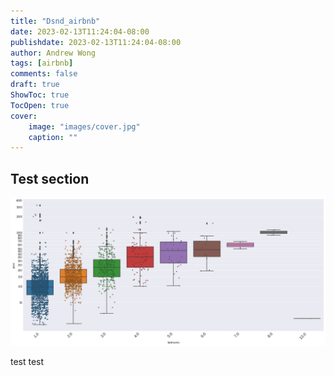 ```yaml
---
title: "Dsnd_airbnb"
date: 2023-02-13T11:24:04-08:00
publishdate: 2023-02-13T11:24:04-08:00
author: Andrew Wong
tags: [airbnb]
comments: false 
draft: true
ShowToc: true
TocOpen: true
cover:
    image: "images/cover.jpg"
    caption: ""
---
```


## Test section

![bedrooms](images/bedrooms.png "test title")

test test